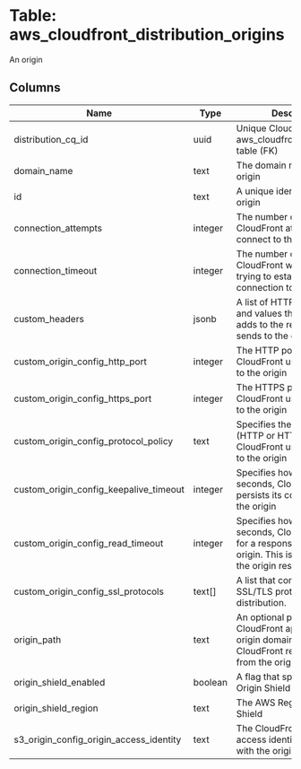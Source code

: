
# Table: aws_cloudfront_distribution_origins
An origin
## Columns
| Name        | Type           | Description  |
| ------------- | ------------- | -----  |
|distribution_cq_id|uuid|Unique CloudQuery ID of aws_cloudfront_distributions table (FK)|
|domain_name|text|The domain name for the origin|
|id|text|A unique identifier for the origin|
|connection_attempts|integer|The number of times that CloudFront attempts to connect to the origin|
|connection_timeout|integer|The number of seconds that CloudFront waits when trying to establish a connection to the origin|
|custom_headers|jsonb|A list of HTTP header names and values that CloudFront adds to the requests that it sends to the origin|
|custom_origin_config_http_port|integer|The HTTP port that CloudFront uses to connect to the origin|
|custom_origin_config_https_port|integer|The HTTPS port that CloudFront uses to connect to the origin|
|custom_origin_config_protocol_policy|text|Specifies the protocol (HTTP or HTTPS) that CloudFront uses to connect to the origin|
|custom_origin_config_keepalive_timeout|integer|Specifies how long, in seconds, CloudFront persists its connection to the origin|
|custom_origin_config_read_timeout|integer|Specifies how long, in seconds, CloudFront waits for a response from the origin. This is also known as the origin response timeout|
|custom_origin_config_ssl_protocols|text[]|A list that contains allowed SSL/TLS protocols for this distribution.|
|origin_path|text|An optional path that CloudFront appends to the origin domain name when CloudFront requests content from the origin|
|origin_shield_enabled|boolean|A flag that specifies whether Origin Shield is enabled|
|origin_shield_region|text|The AWS Region for Origin Shield|
|s3_origin_config_origin_access_identity|text|The CloudFront origin access identity to associate with the origin|
